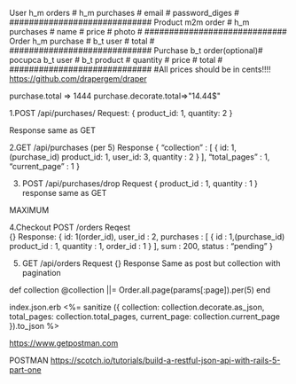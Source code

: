 User h_m orders             #
     h_m purchases          #
email                       #
password_diges              #
#############################
Product m2m order           #
        h_m purchases       #
name                        #
price                       #
photo                       #
#############################
Order h_m purchase          # 
      b_t user              #
total                       #        
#############################
Purchase b_t order(optional)# pocupca
         b_t user           #
         b_t product        #
quantity                    #
price                       #
total                       #
#############################
#All prices should be in cents!!!!
https://github.com/drapergem/draper

purchase.total => 1444
purchase.decorate.total=>"14.44$"


1.POST /api/purchases/
	Request:
	{
		product_id: 1,	quantity: 2
	}

Response
same as GET

2.GET /api/purchases     (per 5)
	Response
	{
		“collection” : 
			[
				{
					id: 1,   (purchase_id)
					product_id: 1,
					user_id: 3,
					quantity : 2
				}
			],
		“total_pages” : 1,
		“current_page” : 1
	}

3. POST /api/purchases/drop
	Request
	{
		product_id : 1,
		quantity : 1
  }
response
same as GET



MAXIMUM

4.Checkout
	POST /orders
Reqest		
{}
Response:
	{
		id: 1(order_id),
		user_id : 2,
		purchases : 
			[
				{
					id : 1,(purchase_id)
					product_id : 1,
					quantity : 1,
					order_id : 1
				}
			],
		sum : 200,
		status : “pending”
	}

5. GET /api/orders
	Request
		{}
	Response
		Same as post but collection with pagination

def collection
	@collection ||= Order.all.page(params[:page]).per(5)
end

index.json.erb
<%= sanitize ({ collection: collection.decorate.as_json, total_pages: collection.total_pages, current_page: collection.current_page }).to_json %>

 https://www.getpostman.com

 
POSTMAN
https://scotch.io/tutorials/build-a-restful-json-api-with-rails-5-part-one
